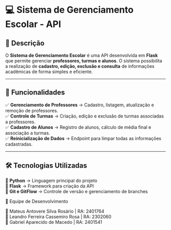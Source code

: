 # 💻 Sistema de Gerenciamento Escolar - API  

## 📖 Descrição  

O **Sistema de Gerenciamento Escolar** é uma API desenvolvida em **Flask** que permite gerenciar **professores, turmas e alunos**. O sistema possibilita a realização de **cadastro, edição, exclusão e consulta** de informações acadêmicas de forma simples e eficiente.  

---

## 🚀 Funcionalidades  

✅ **Gerenciamento de Professores** → Cadastro, listagem, atualização e remoção de professores.  
✅ **Controle de Turmas** → Criação, edição e exclusão de turmas associadas a professores.  
✅ **Cadastro de Alunos** → Registro de alunos, cálculo de média final e associação a turmas.  
✅ **Reinicialização de Dados** → Endpoint para limpar todas as informações cadastradas.  

---

## 🛠 Tecnologias Utilizadas  

🔹 **Python** → Linguagem principal do projeto  
🔹 **Flask** → Framework para criação da API  
🔹 **Git e GitFlow** → Controle de versão e gerenciamento de branches  

👥 Equipe de Desenvolvimento

👤 Mateus Antovere Silva Rosário | RA: 2401764<br>
👤 Leandro Ferreira Cassemiro Rosa | RA: 2302060<br>
👤 Gabriel Aparecido de Macedo | RA: 2401541
